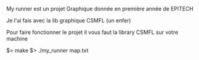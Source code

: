 My runner est un projet Graphique donnée en première année de EPITECH 

Je l'ai fais avec la lib graphique CSMFL (un enfer)

Pour faire fonctionner le projet il vous faut la library CSMFL sur votre machine 

$> make
$> ./my_runner map.txt
